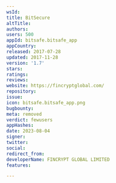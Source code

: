 ```yaml
---
wsId: 
title: BitSecure
altTitle: 
authors: 
users: 500
appId: bitsafe.bitsafe_app
appCountry: 
released: 2017-07-28
updated: 2017-11-28
version: '1.7'
stars: 
ratings: 
reviews: 
website: https://fincryptglobal.com/
repository: 
issue: 
icon: bitsafe.bitsafe_app.png
bugbounty: 
meta: removed
verdict: fewusers
appHashes: 
date: 2023-08-04
signer: 
twitter: 
social: 
redirect_from: 
developerName: FINCRYPT GLOBAL LIMITED
features: 

---
```


